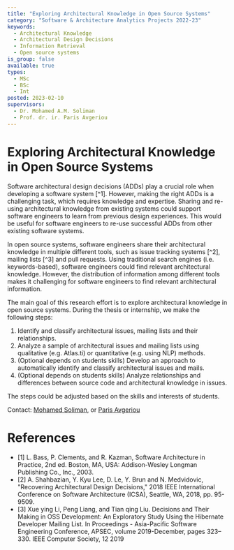 ```yaml
---
title: "Exploring Architectural Knowledge in Open Source Systems"
category: "Software & Architecture Analytics Projects 2022-23"
keywords:
  - Architectural Knowledge
  - Architectural Design Decisions
  - Information Retrieval
  - Open source systems
is_group: false
available: true
types:
  - MSc
  - BSc
  - Int
posted: 2023-02-10
supervisors:
  - Dr. Mohamed A.M. Soliman
  - Prof. dr. ir. Paris Avgeriou
---
```


# Exploring Architectural Knowledge in Open Source Systems

Software architectural design decisions (ADDs) play a crucial role when developing a software system [^1]. However, making the right ADDs is a challenging task, which requires knowledge and expertise. Sharing and re-using architectural knowledge from existing systems could support software engineers to learn from previous design experiences. This would be useful for software engineers to re-use successful ADDs from other existing software systems.

In open source systems, software engineers share their architectural knowledge in multiple different tools, such as issue tracking systems [^2], mailing lists [^3] and pull requests. Using traditional search engines (i.e. keywords-based), software engineers could find relevant architectural knowledge. However, the distribution of information among different tools makes it challenging for software engineers to find relevant architectural information.

The main goal of this research effort is to explore architectural knowledge in open source systems. During the thesis or internship, we make the following steps:

1. Identify and classify architectural issues, mailing lists and their relationships.
2. Analyze a sample of architectural issues and mailing lists using qualitative (e.g. Atlas.ti) or quantitative (e.g. using NLP) methods.
3. (Optional depends on students skills) Develop an approach to automatically identify and classify architectural issues and mails.
4. (Optional depends on students skills) Analyze relationships and differences between source code and architectural knowledge in issues.

The steps could be adjusted based on the skills and interests of students.

Contact: [Mohamed Soliman](m.a.m.soliman@rug.nl), or [Paris Avgeriou](p.avgeriou@rug.nl)

# References

- [1] L. Bass, P. Clements, and R. Kazman, Software Architecture in Practice, 2nd ed. Boston, MA, USA: Addison-Wesley Longman Publishing Co., Inc., 2003.
- [2] A. Shahbazian, Y. Kyu Lee, D. Le, Y. Brun and N. Medvidovic, "Recovering Architectural Design Decisions," 2018 IEEE International Conference on Software Architecture (ICSA), Seattle, WA, 2018, pp. 95-9509.
- [3] Xue ying Li, Peng Liang, and Tian qing Liu. Decisions and Their Making in OSS Development: An Exploratory Study Using the Hibernate Developer Mailing List. In Proceedings - Asia-Pacific Software Engineering Conference, APSEC, volume 2019-December, pages 323–330. IEEE Computer Society, 12 2019
